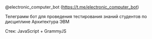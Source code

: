 @electronic_computer_bot (https://t.me/electronic_computer_bot)

Телеграмм бот для проведения тестирования знаний студентов по дисциплине Архитектура ЭВМ

Стек: JavaScript + GrammyJS
